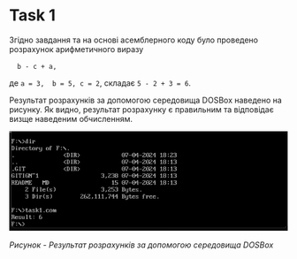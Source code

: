 # Task 1
Згідно завдання та на основі асемблерного коду було проведено розрахунок арифметичного виразу


      b - c + a,

де   ` a = 3,  b = 5, c = 2 `, складає ` 5 - 2 + 3 = 6 `.

Результат розрахунків за допомогою середовища DOSBox наведено на рисунку. Як видно, результат розрахунку є правильним та відповідає визще наведеним обчисленням.


![alt text](./assets/image.png)

*Рисунок - Результат розрахунків за допомогою середовища DOSBox*
